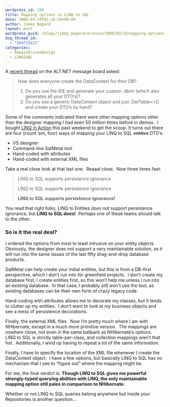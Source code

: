 ```yaml
---
wordpress_id: 159
title: Mapping options in LINQ to SQL
date: 2008-03-19T02:15:34+00:00
author: Jimmy Bogard
layout: post
wordpress_guid: /blogs/jimmy_bogard/archive/2008/03/18/mapping-options-in-linq-to-sql.aspx
dsq_thread_id:
  - "264715621"
categories:
  - DomainDrivenDesign
  - LINQ2SQL
---
```

A [recent thread](http://tech.groups.yahoo.com/group/altdotnet/message/4236) on the ALT.NET message board asked:

> How does everyone create the DataContext for their DB?
> 
>   1. Do you use the IDE and generate your custom .dbml (which also generates all your DTO&#8217;s)?
>   2. Do you use a generic DataContext object and just .GetTable<>() and create your DTO&#8217;s by hand?

Some of the comments indicated there were other mapping options other than the designer mapping I had seen 50 million times before in demos.&nbsp; I bought [LINQ in Action](http://linqinaction.net/) this past weekend to get the scoop. It turns out there are four (count &#8217;em, four) ways of mapping your LINQ to SQL <strike>entities</strike> DTO&#8217;s:

  * VS designer
  * Command-line SqlMetal tool
  * Hand-coded with attributes
  * Hand-coded with external XML files

Take a real close look at that last one.&nbsp; Reaaal close.&nbsp; Now three times fast:

> LINQ to SQL supports persistence ignorance
> 
> LINQ to SQL supports persistence ignorance
> 
> **LINQ to SQL supports persistence ignorance!**

You read that right folks, LINQ to Entities _does not_ support persistence ignorance, but **LINQ to SQL does!**&nbsp; Perhaps one of these teams should talk to the other.

### So is it the real deal?

I ordered the options from most to least intrusive on your entity objects.&nbsp; Obviously, the designer does not support a very maintainable solution, as it will run into the same issues of the last fifty drag-and-drop database products.

SqlMetal can help create your initial entities, but this is from a DB-first perspective, which I don&#8217;t run into for greenfield projects.&nbsp; I don&#8217;t create my database first, I create entities first, so this won&#8217;t help me unless I run into an existing database.&nbsp; In that case, I probably _still_ won&#8217;t use the tool, as existing databases can be their own form of crazy legacy code.

Hand-coding with attributes allows me to decorate my classes, but it tends to clutter up my entities.&nbsp; I don&#8217;t want to look at my business objects and see a mess of persistence decorations.

Finally, the external XML files.&nbsp; Now I&#8217;m pretty much where I am with NHibernate, except in a much more primitive version.&nbsp; The mappings are nowhere close, not even in the same ballpark as NHibernate&#8217;s options.&nbsp; LINQ to SQL is strictly table-per-class, and collection mappings aren&#8217;t that hot.&nbsp; Additionally, I wind up having to repeat a lot of the same information.

Finally, I have to specify the location of the XML file whenever I create the DataContext object.&nbsp; I have a few options, but basically LINQ to SQL has no mechanism that I see to &#8220;figure out&#8221; where the mapping might be.

For me, the final verdict is: **Though LINQ to SQL gives me powerful strongly-typed querying abilities with LINQ, the only maintainable mapping option still pales in comparison to NHibernate.**

Whether or not LINQ to SQL queries belong anywhere but inside your Repositories is another question&#8230;